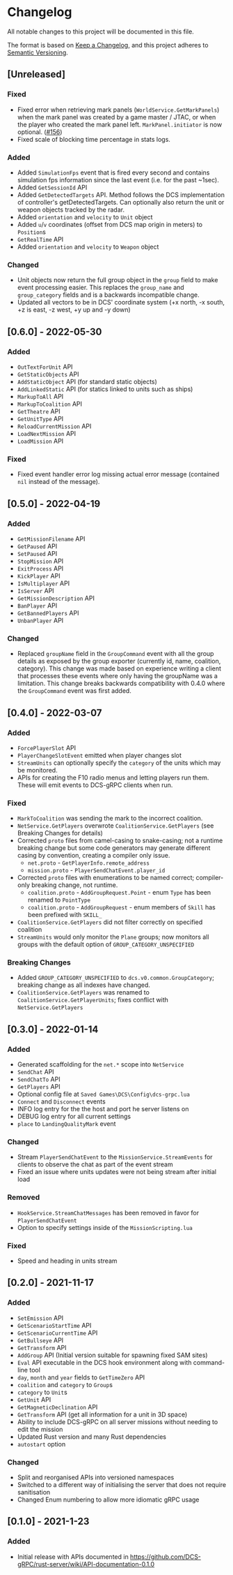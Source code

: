 # Changelog
All notable changes to this project will be documented in this file.

The format is based on [Keep a Changelog](https://keepachangelog.com/en/1.0.0/),
and this project adheres to [Semantic Versioning](https://semver.org/spec/v2.0.0.html).

## [Unreleased]

### Fixed
- Fixed error when retrieving mark panels (`WorldService.GetMarkPanels`) when the mark panel was created by a game master / JTAC, or when the player who created the mark panel left. `MarkPanel.initiator` is now optional. ([#156](https://github.com/DCS-gRPC/rust-server/issues/156))
- Fixed scale of blocking time percentage in stats logs.

### Added
- Added `SimulationFps` event that is fired every second and contains simulation fps information since the last event (i.e. for the past ~1sec).
- Added `GetSessionId` API
- Added `GetDetectedTargets` API. Method follows the DCS implementation of controller's getDetectedTargets. Can optionally also return the unit or weapon objects tracked by the radar.
- Added `orientation` and `velocity` to `Unit` object
- Added `u`/`v` coordinates (offset from DCS map origin in meters) to `Position`s
- `GetRealTime` API
- Added `orientation` and `velocity` to `Weapon` object

### Changed
- Unit objects now return the full group object in the `group` field to make event processing easier. This replaces the `group_name` and `group_category` fields and is a backwards incompatible change.
- Updated all vectors to be in DCS' coordinate system (+x north, -x south, +z is east, -z west, +y up and -y down)

## [0.6.0] - 2022-05-30

### Added
- `OutTextForUnit` API
- `GetStaticObjects` API
- `AddStaticObject` API (for standard static objects)
- `AddLinkedStatic` API (for statics linked to units such as ships)
- `MarkupToAll` API
- `MarkupToCoalition` API
- `GetTheatre` API
- `GetUnitType` API
- `ReloadCurrentMission` API
- `LoadNextMission` API
- `LoadMission` API

### Fixed
- Fixed event handler error log missing actual error message (contained `nil` instead of the message).

## [0.5.0] - 2022-04-19
### Added
- `GetMissionFilename` API
- `GetPaused` API
- `SetPaused` API
- `StopMission` API
- `ExitProcess` API
- `KickPlayer` API
- `IsMultiplayer` API
- `IsServer` API
- `GetMissionDescription` API
- `BanPlayer` API
- `GetBannedPlayers` API
- `UnbanPlayer`  API

### Changed
- Replaced `groupName` field in the `GroupCommand` event with all the group details as exposed by the group exporter
  (currently id, name, coalition, category). This change was made based on experience writing a client that processes these events
  where only having the groupName was a limitation. This change breaks backwards compatibility with 0.4.0 where the `GroupCommand`
  event was first added.

## [0.4.0] - 2022-03-07
### Added
- `ForcePlayerSlot` API
- `PlayerChangeSlotEvent` emitted when player changes slot
- `StreamUnits` can optionally specify the `category` of the units which may be monitored.
- APIs for creating the F10 radio menus and letting players run them. These will emit events to DCS-gRPC clients when run.

### Fixed
- `MarkToCoalition` was sending the mark to the incorrect coalition.
- `NetService.GetPlayers` overwrote `CoalitionService.GetPlayers` (see Breaking Changes for details)
- Corrected `proto` files from camel-casing to snake-casing; not a runtime breaking change but some code generators
  may generate different casing by convention, creating a compiler only issue.
  - `net.proto` - `GetPlayerInfo.remote_address`
  - `mission.proto` - `PlayerSendChatEvent.player_id`
- Corrected `proto` files with enumerations to be named correct; compiler-only breaking change, not runtime.
  - `coalition.proto` - `AddGroupRequest.Point` - enum `Type` has been renamed to `PointType`
  - `coalition.proto` - `AddGroupRequest` - enum members of `Skill` has been prefixed with `SKILL_`
- `CoalitionService.GetPlayers` did not filter correctly on specified coalition
- `StreamUnits` would only monitor the `Plane` groups; now monitors all groups with the default option of `GROUP_CATEGORY_UNSPECIFIED`

### Breaking Changes
- Added `GROUP_CATEGORY_UNSPECIFIED` to `dcs.v0.common.GroupCategory`; breaking change as all indexes have changed.
- `CoalitionService.GetPlayers` was renamed to `CoalitionService.GetPlayerUnits`; fixes conflict with `NetService.GetPlayers`



## [0.3.0] - 2022-01-14
### Added
- Generated scaffolding for the `net.*` scope into `NetService`
- `SendChat` API
- `SendChatTo` API
- `GetPlayers` API
- Optional config file at `Saved Games\DCS\Config\dcs-grpc.lua`
- `Connect` and `Disconnect` events
- INFO log entry for the the host and port he server listens on
- DEBUG log entry for all current settings
- `place` to `LandingQualityMark` event

### Changed
- Stream `PlayerSendChatEvent` to the `MissionService.StreamEvents` for clients to observe the chat as part of the event stream
- Fixed an issue where units updates were not being stream after initial load

### Removed
- `HookService.StreamChatMessages` has been removed in favor for `PlayerSendChatEvent`
- Option to specify settings inside of the `MissionScripting.lua`

### Fixed
- Speed and heading in units stream

## [0.2.0] - 2021-11-17
### Added
- `SetEmission` API
- `GetScenarioStartTime` API
- `GetScenarioCurrentTime` API
- `GetBullseye` API
- `GetTransform` API
- `AddGroup` API (Initial version suitable for spawning fixed SAM sites)
- `Eval` API executable in the DCS hook environment along with command-line tool
- `day`, `month` and `year` fields to `GetTimeZero` API
- `coalition` and `category` to `Group`s
- `category` to `Unit`s
- `GetUnit` API
- `GetMagneticDeclination` API
- `GetTransform` API (get all information for a unit in 3D space)
- Ability to include DCS-gRPC on all server missions without needing to edit the mission
- Updated Rust version and many Rust dependencies
- `autostart` option

### Changed
- Split and reorganised APIs into versioned namespaces
- Switched to a different way of initialising the server that does not require sanitisation
- Changed Enum numbering to allow more idiomatic gRPC usage

## [0.1.0] - 2021-1-23
### Added
- Initial release with APIs documented in https://github.com/DCS-gRPC/rust-server/wiki/API-documentation-0.1.0
